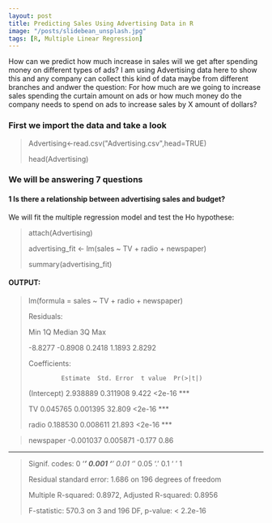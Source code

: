 ```yaml
---
layout: post
title: Predicting Sales Using Advertising Data in R
image: "/posts/slidebean_unsplash.jpg"
tags: [R, Multiple Linear Regression]
---
```

How can we predict how much increase in sales will we get after spending money on different types of ads? I am using Advertising data here to show this and any company can collect this kind of data maybe from different branches and andwer the question: For how much are we going to increase sales spending the curtain amount on ads or how much money do the company needs to spend on ads to increase sales by X amount of dollars? 

### First we import the data and take a look

>   Advertising<-read.csv("Advertising.csv",head=TRUE)
> 
>   head(Advertising)

### We will be answering 7 questions
#### 1 Is there a relationship between advertising sales and budget?

We will fit the multiple regression model and test the Ho hypothese:
> attach(Advertising)
> 
> advertising_fit <- lm(sales ~ TV + radio + newspaper)
> 
> summary(advertising_fit)

#### OUTPUT:

> lm(formula = sales ~ TV + radio + newspaper)
>
> Residuals:
> 
>  Min      1Q  Median      3Q     Max 
>
> -8.8277 -0.8908  0.2418  1.1893  2.8292 
>
> Coefficients:
>
>              Estimate  Std. Error  t value  Pr(>|t|) 
>             
> (Intercept)  2.938889   0.311908   9.422   <2e-16 ***
> 
> TV           0.045765   0.001395  32.809   <2e-16 ***
> 
> radio        0.188530   0.008611  21.893   <2e-16 ***

> newspaper   -0.001037   0.005871  -0.177     0.86    
> 
---
> Signif. codes:  0 ‘***’ 0.001 ‘**’ 0.01 ‘*’ 0.05 ‘.’ 0.1 ‘ ’ 1
> 
> Residual standard error: 1.686 on 196 degrees of freedom
> 
> Multiple R-squared:  0.8972,	Adjusted R-squared:  0.8956 
> 
> F-statistic: 570.3 on 3 and 196 DF,  p-value: < 2.2e-16
